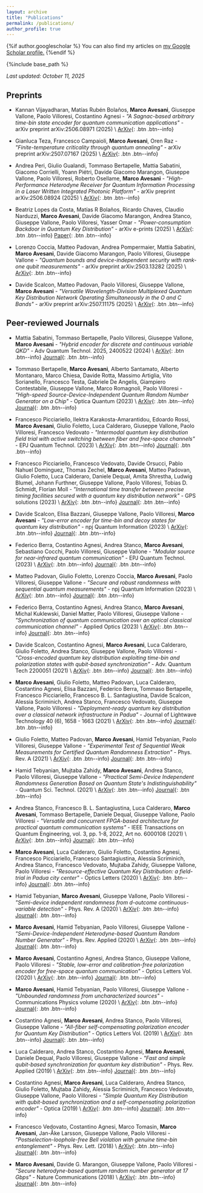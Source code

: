 ```yaml
---
layout: archive
title: "Publications"
permalink: /publications/
author_profile: true
---
```


{%if author.googlescholar %}
  You can also find my articles on <u><a href="{{author.googlescholar}}">my Google Scholar profile</a>.</u>
{%endif %}

{%include base_path %}

*Last updated: October 11, 2025*

## Preprints

* Kannan Vijayadharan, Matías Rubén Bolaños, **Marco Avesani**, Giuseppe Vallone, Paolo Villoresi, Costantino Agnesi - *"A Sagnac-based arbitrary time-bin state encoder for quantum communication applications"* - arXiv preprint arXiv:2506.08971 (2025) \\
[ArXiv](https://arxiv.org/abs/2506.08971){: .btn .btn--info}

* Gianluca Teza, Francesco Campaioli, **Marco Avesani**, Oren Raz - *"Finite-temperature criticality through quantum annealing"* - arXiv preprint arXiv:2507.07167 (2025) \\
[ArXiv](https://arxiv.org/abs/2507.07167){: .btn .btn--info}

* Andrea Peri, Giulio Gualandi, Tommaso Bertapelle, Mattia Sabatini, Giacomo Corrielli, Yoann Piétri, Davide Giacomo Marangon, Giuseppe Vallone, Paolo Villoresi, Roberto Osellame, **Marco Avesani** - *"High-Performance Heterodyne Receiver for Quantum Information Processing in a Laser Written Integrated Photonic Platform"* - arXiv preprint arXiv:2506.08924 (2025) \\
[ArXiv](https://arxiv.org/abs/2506.08924){: .btn .btn--info}

* Beatriz Lopes da Costa, Matías R Bolaños, Ricardo Chaves, Claudio Narduzzi, **Marco Avesani**, Davide Giacomo Marangon, Andrea Stanco, Giuseppe Vallone, Paolo Villoresi, Yasser Omar - *"Power-consumption Backdoor in Quantum Key Distribution"* - arXiv e-prints (2025) \\
[ArXiv](https://arxiv.org/abs/2503.11767){: .btn .btn--info}  [Paper](https://ui.adsabs.harvard.edu/abs/2025arXiv250311767L/abstract){: .btn .btn--info}

* Lorenzo Coccia, Matteo Padovan, Andrea Pompermaier, Mattia Sabatini, **Marco Avesani**, Davide Giacomo Marangon, Paolo Villoresi, Giuseppe Vallone - *"Quantum bounds and device-independent security with rank-one qubit measurements"* - arXiv preprint arXiv:2503.13282 (2025) \\
[ArXiv](https://arxiv.org/abs/2503.13282){: .btn .btn--info}

* Davide Scalcon, Matteo Padovan, Paolo Villoresi, Giuseppe Vallone, **Marco Avesani** - *"Versatile Wavelength-Division Multiplexed Quantum Key Distribution Network Operating Simultaneously in the O and C Bands"* - arXiv preprint arXiv:2507.11175 (2025) \\
[ArXiv](https://arxiv.org/abs/2507.11175){: .btn .btn--info}

## Peer-reviewed Journals

* Mattia Sabatini, Tommaso Bertapelle, Paolo Villoresi, Giuseppe Vallone, **Marco Avesani** - *"Hybrid encoder for discrete and continuous variable QKD"* - Adv Quantum Technol. 2025, 2400522 (2024) \\
[ArXiv](https://arxiv.org/abs/2408.17412){: .btn .btn--info}  [Journal](https://doi.org/10.1002/qute.202400522){: .btn .btn--info}

* Tommaso Bertapelle, **Marco Avesani**, Alberto Santamato, Alberto Montanaro, Marco Chiesa, Davide Rotta, Massimo Artiglia, Vito Sorianello, Francesco Testa, Gabriele De Angelis, Giampiero Contestabile, Giuseppe Vallone, Marco Romagnoli, Paolo Villoresi - *"High-speed Source-Device-Independent Quantum Random Number Generator on a Chip"* - Optica Quantum (2023) \\
[ArXiv](https://arxiv.org/abs/2305.12472){: .btn .btn--info}  [Journal](https://doi.org/10.1364/OPTICAQ.529746){: .btn .btn--info}

* Francesco Picciariello, Ilektra Karakosta-Amarantidou, Edoardo Rossi, **Marco Avesani**, Giulio Foletto, Luca Calderaro, Giuseppe Vallone, Paolo Villoresi, Francesco Vedovato - *"Intermodal quantum key distribution field trial with active switching between fiber and free-space channels"* - EPJ Quantum Technol. (2023) \\
[ArXiv](https://arxiv.org/abs/2310.17441){: .btn .btn--info}  [Journal](https://doi.org/10.1140/epjqt/s40507-025-00306-9){: .btn .btn--info}

* Francesco Picciariello, Francesco Vedovato, Davide Orsucci, Pablo Nahuel Dominguez, Thomas Zechel, **Marco Avesani**, Matteo Padovan, Giulio Foletto, Luca Calderaro, Daniele Dequal, Amita Shrestha, Ludwig Blumel, Johann Furthner, Giuseppe Vallone, Paolo Villoresi, Tobias D. Schmidt, Florian Moll - *"International time transfer between precise timing facilities secured with a quantum key distribution network"* - GPS solutions (2023) \\
[ArXiv](https://arxiv.org/abs/2305.01554){: .btn .btn--info}  [Journal](https://doi.org/10.1007/s10291-023-01580-9){: .btn .btn--info}

* Davide Scalcon, Elisa Bazzani, Giuseppe Vallone, Paolo Villoresi, **Marco Avesani** - *"Low-error encoder for time-bin and decoy states for quantum key distribution"* - npj Quantum Information (2023) \\
[ArXiv](https://arxiv.org/abs/2311.02059){: .btn .btn--info}  [Journal](https://doi.org/10.1038/s41534-024-00923-9){: .btn .btn--info}

* Federico Berra, Costantino Agnesi, Andrea Stanco, **Marco Avesani**, Sebastiano Cocchi, Paolo Villoresi, Giuseppe Vallone - *"Modular source for near-infrared quantum communication"* - EPJ Quantum Technol. (2023) \\
[ArXiv](https://arxiv.org/abs/2301.12882){: .btn .btn--info}  [Journal](https://doi.org/10.1140/epjqt/s40507-023-00185-y){: .btn .btn--info}

* Matteo Padovan, Giulio Foletto, Lorenzo Coccia, **Marco Avesani**, Paolo Villoresi, Giuseppe Vallone - *"Secure and robust randomness with sequential quantum measurements"* - npj Quantum Information (2023) \\
[ArXiv](https://arxiv.org/abs/2309.12286){: .btn .btn--info}  [Journal](https://doi.org/10.1038/s41534-024-00879-w){: .btn .btn--info}

* Federico Berra, Costantino Agnesi, Andrea Stanco, **Marco Avesani**, Michal Kuklewski, Daniel Matter, Paolo Villoresi, Giuseppe Vallone - *"Synchronization of quantum communication over an optical classical communication channel"* - Applied Optics (2023) \\
[ArXiv](https://arxiv.org/abs/2306.17603){: .btn .btn--info}  [Journal](https://doi.org/10.1364/AO.500416){: .btn .btn--info}

* Davide Scalcon, Costantino Agnesi, **Marco Avesani**, Luca Calderaro, Giulio Foletto, Andrea Stanco, Giuseppe Vallone, Paolo Villoresi - *"Cross-encoded quantum key distribution exploiting time-bin and polarization states with qubit-based synchronization"* - Adv. Quantum Tech 2200051 (2021) \\
[ArXiv](https://arxiv.org/abs/2111.13383){: .btn .btn--info}  [Journal](https://doi.org/10.1002/qute.202200051){: .btn .btn--info}

* **Marco Avesani**, Giulio Foletto, Matteo Padovan, Luca Calderaro, Costantino Agnesi, Elisa Bazzani, Federico Berra, Tommaso Bertapelle, Francesco Picciariello, Francesco B. L. Santagiustina, Davide Scalcon, Alessia Scriminich, Andrea Stanco, Francesco Vedovato, Giuseppe Vallone, Paolo Villoresi - *"Deployment-ready quantum key distribution over a classical network infrastructure in Padua"* - Journal of Lightwave Technology 40 (6), 1658 - 1663 (2021) \\
[ArXiv](https://arxiv.org/abs/2109.13558){: .btn .btn--info}  [Journal](https://doi.org/10.1109/JLT.2021.3130447){: .btn .btn--info}

* Giulio Foletto, Matteo Padovan, **Marco Avesani**, Hamid Tebyanian, Paolo Villoresi, Giuseppe Vallone - *"Experimental Test of Sequential Weak Measurements for Certified Quantum Randomness Extraction"* - Phys. Rev. A (2021) \\
[ArXiv](https://arxiv.org/abs/2101.12074){: .btn .btn--info}  [Journal](https://doi.org/10.1103/PhysRevA.103.062206){: .btn .btn--info}

* Hamid Tebyanian, Mujtaba Zahidy, **Marco Avesani**, Andrea Stanco, Paolo Villoresi, Giuseppe Vallone - *"Practical Semi-Device Independent Randomness Generation Based on Quantum State's Indistinguishability"* - Quantum Sci. Technol. (2021) \\
[ArXiv](https://arxiv.org/abs/2104.11137){: .btn .btn--info}  [Journal](https://doi.org/10.1088/2058-9565/ac2047){: .btn .btn--info}

* Andrea Stanco, Francesco B. L. Santagiustina, Luca Calderaro, **Marco Avesani**, Tommaso Bertapelle, Daniele Dequal, Giuseppe Vallone, Paolo Villoresi - *"Versatile and concurrent FPGA-based architecture for practical quantum communication systems"* - IEEE Transactions on Quantum Engineering, vol. 3, pp. 1-8, 2022,
  Art no. 6000108 (2021) \\
[ArXiv](https://arxiv.org/abs/2107.01857){: .btn .btn--info}  [Journal](https://doi.org/10.1109/TQE.2022.3143997){: .btn .btn--info}

* **Marco Avesani**, Luca Calderaro, Giulio Foletto, Costantino Agnesi, Francesco Picciariello, Francesco Santagiustina, Alessia Scriminich, Andrea Stanco, Francesco Vedovato, Mujtaba Zahidy, Giuseppe Vallone, Paolo Villoresi - *"Resource-effective Quantum Key Distribution: a field-trial in Padua city center"* - Optics Letters (2020) \\
[ArXiv](https://arxiv.org/abs/2012.08457){: .btn .btn--info}  [Journal](https://doi.org/10.1364/OL.422890){: .btn .btn--info}

* Hamid Tebyanian, **Marco Avesani**, Giuseppe Vallone, Paolo Villoresi - *"Semi-device independent randomness from d-outcome continuous-variable detection"* - Phys. Rev. A (2020) \\
[ArXiv](https://arxiv.org/abs/2009.08897){: .btn .btn--info}  [Journal](https://doi.org/10.1103/PhysRevA.104.062424){: .btn .btn--info}

* **Marco Avesani**, Hamid Tebyanian, Paolo Villoresi, Giuseppe Vallone - *"Semi-Device-Independent Heterodyne-based Quantum Random Number Generator"* - Phys. Rev. Applied (2020) \\
[ArXiv](https://arxiv.org/abs/2004.08344){: .btn .btn--info}  [Journal](https://doi.org/10.1103/PhysRevApplied.15.034034){: .btn .btn--info}

* **Marco Avesani**, Costantino Agnesi, Andrea Stanco, Giuseppe Vallone, Paolo Villoresi - *"Stable, low-error and calibration-free polarization encoder for free-space quantum communication"* - Optics Letters Vol. (2020) \\
[ArXiv](https://arxiv.org/abs/2004.11877){: .btn .btn--info}  [Journal](https://doi.org/10.1364/OL.396412){: .btn .btn--info}

* **Marco Avesani**, Hamid Tebyanian, Paolo Villoresi, Giuseppe Vallone - *"Unbounded randomness from uncharacterized sources"* - Communications Physics volume (2020) \\
[ArXiv](https://arxiv.org/abs/2010.05798){: .btn .btn--info}  [Journal](https://doi.org/10.1038/s42005-022-01038-3){: .btn .btn--info}

* Costantino Agnesi, **Marco Avesani**, Andrea Stanco, Paolo Villoresi, Giuseppe Vallone - *"All-fiber self-compensating polarization encoder for Quantum Key Distribution"* - Optics Letters Vol. (2019) \\
[ArXiv](https://arxiv.org/abs/1903.00696){: .btn .btn--info}  [Journal](https://doi.org/10.1364/OL.44.002398){: .btn .btn--info}

* Luca Calderaro, Andrea Stanco, Costantino Agnesi, **Marco Avesani**, Daniele Dequal, Paolo Villoresi, Giuseppe Vallone - *"Fast and simple qubit-based synchronization for quantum key distribution"* - Phys. Rev. Applied (2019) \\
[ArXiv](https://arxiv.org/abs/1909.12050){: .btn .btn--info}  [Journal](https://doi.org/10.1103/PhysRevApplied.13.054041){: .btn .btn--info}

* Costantino Agnesi, **Marco Avesani**, Luca Calderaro, Andrea Stanco, Giulio Foletto, Mujtaba Zahidy, Alessia Scriminich, Francesco Vedovato, Giuseppe Vallone, Paolo Villoresi - *"Simple Quantum Key Distribution with qubit-based synchronization and a self-compensating polarization encoder"* - Optica (2019) \\
[ArXiv](https://arxiv.org/abs/1909.12703){: .btn .btn--info}  [Journal](https://doi.org/10.1364/OPTICA.381013){: .btn .btn--info}

* Francesco Vedovato, Costantino Agnesi, Marco Tomasin, **Marco Avesani**, Jan-Åke Larsson, Giuseppe Vallone, Paolo Villoresi - *"Postselection-loophole-free Bell violation with genuine time-bin entanglement"* - Phys. Rev. Lett. (2018) \\
[ArXiv](https://arxiv.org/abs/1804.10150){: .btn .btn--info}  [Journal](https://doi.org/10.1103/PhysRevLett.121.190401){: .btn .btn--info}

* **Marco Avesani**, Davide G. Marangon, Giuseppe Vallone, Paolo Villoresi - *"Secure heterodyne-based quantum random number generator at 17 Gbps"* - Nature Communications (2018) \\
[ArXiv](https://arxiv.org/abs/1801.04139){: .btn .btn--info}  [Journal](https://doi.org/10.1038/s41467-018-07585-0){: .btn .btn--info}

